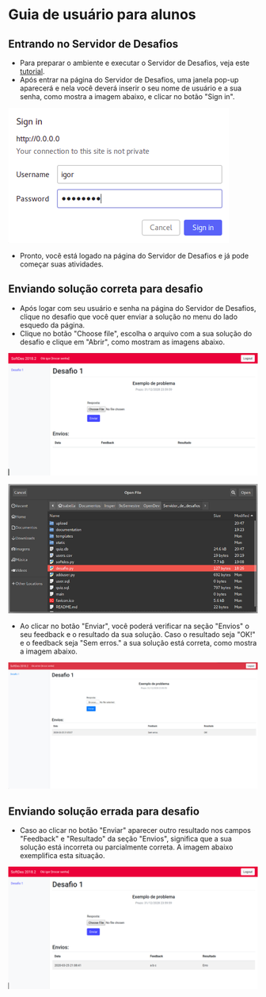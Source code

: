 # Guia de usuário para alunos

## Entrando no Servidor de Desafios

- Para preparar o ambiente e executar o Servidor de Desafios, veja este [tutorial](/desenvolvimento/ "tutorial").
- Após entrar na página do Servidor de Desafios, uma janela pop-up aparecerá e nela você deverá inserir o seu nome de usuário e a sua senha, como mostra a imagem abaixo, e clicar no botão "Sign in".

![printlogin](imgs/login.png)

- Pronto, você está logado na página do Servidor de Desafios e já pode começar suas atividades.


## Enviando solução correta para desafio

- Após logar com seu usuário e senha na página do Servidor de Desafios, clique no desafio que você quer enviar a solução no menu do lado esquedo da página.
- Clique no botão "Choose file", escolha o arquivo com a sua solução do desafio e clique em "Abrir", como mostram as imagens abaixo.

![printchoosefile](imgs/choose_file.png)

![printfile](imgs/file.png)

- Ao clicar no botão "Enviar", você poderá verificar na seção "Envios" o seu feedback e o resultado da sua solução. Caso o resultado seja "OK!" e o feedback seja "Sem erros." a sua solução está correta, como mostra a imagem abaixo.

![printcorreta](imgs/solucao_correta.png) 

## Enviando solução errada para desafio

- Caso ao clicar no botão "Enviar" aparecer outro resultado nos campos "Feedback" e "Resultado" da seção "Envios", significa que a sua solução está incorreta ou parcialmente correta. A imagem abaixo exemplifica esta situação.

![printerrada](imgs/solucao_errada.png)

